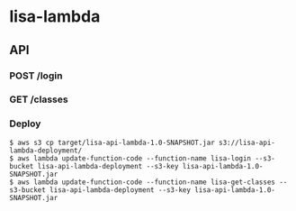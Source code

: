 # lisa-lambda

## API

### POST /login
### GET /classes

### Deploy
```shell
$ aws s3 cp target/lisa-api-lambda-1.0-SNAPSHOT.jar s3://lisa-api-lambda-deployment/
$ aws lambda update-function-code --function-name lisa-login --s3-bucket lisa-api-lambda-deployment --s3-key lisa-api-lambda-1.0-SNAPSHOT.jar
$ aws lambda update-function-code --function-name lisa-get-classes --s3-bucket lisa-api-lambda-deployment --s3-key lisa-api-lambda-1.0-SNAPSHOT.jar
```
